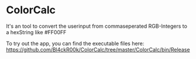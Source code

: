 # ColorCalc
It's an tool to convert the userinput from commaseperated RGB-Integers to a hexString like #FF00FF


To try out the app, you can find the executable files here: 
https://github.com/Bl4ckR00k/ColorCalc/tree/master/ColorCalc/bin/Release
